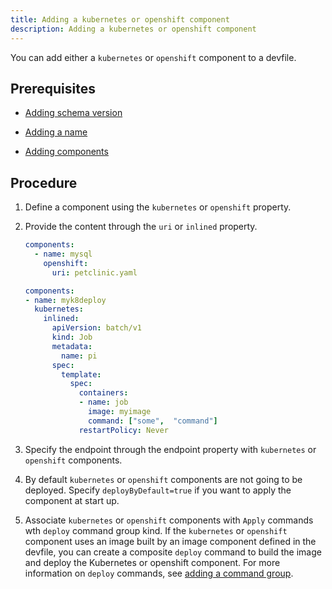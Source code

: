 ```yaml
---
title: Adding a kubernetes or openshift component
description: Adding a kubernetes or openshift component
---
```


You can add either a `kubernetes` or `openshift` component to a devfile.

## Prerequisites

- [Adding schema version](./adding-schema-version)

- [Adding a name](./adding-a-name)

- [Adding components](./adding-components)

## Procedure

1. Define a component using the `kubernetes` or `openshift` property.

2. Provide the content through the `uri` or `inlined` property.

    ```yaml {% title="Adding an openshift component using the uri property" filename="devfile.yaml" %}
    components:
      - name: mysql
        openshift:
          uri: petclinic.yaml
    ```

    ```yaml {% title="Adding a kubernetes component using the inlined property" filename="devfile.yaml" %}
    components:
    - name: myk8deploy
      kubernetes:
        inlined:
          apiVersion: batch/v1
          kind: Job
          metadata:
            name: pi
          spec:
            template:
              spec:
                containers:
                - name: job
                  image: myimage
                  command: ["some",  "command"]
                restartPolicy: Never
    ```

3. Specify the endpoint through the endpoint property with `kubernetes`
    or `openshift` components.

4. By default `kubernetes` or `openshift` components are not going to
    be deployed. Specify `deployByDefault=true` if you want to apply the
    component at start up.

5. Associate `kubernetes` or `openshift` components with `Apply`
    commands wth `deploy` command group kind. If the `kubernetes` or
    `openshift` component uses an image built by an image component
    defined in the devfile, you can create a composite `deploy` command
    to build the image and deploy the Kubernetes or openshift component.
    For more information on `deploy` commands, see [adding a command group](./adding-a-command-group).
